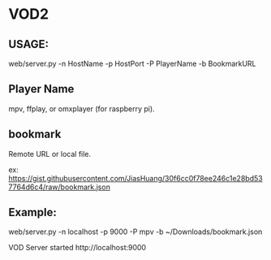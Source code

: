 # VOD2

## USAGE:
web/server.py -n HostName -p HostPort -P PlayerName -b BookmarkURL

## Player Name
mpv, ffplay, or omxplayer (for raspberry pi).

## bookmark
Remote URL or local file.

ex:
https://gist.githubusercontent.com/JiasHuang/30f6cc0f78ee246c1e28bd537764d6c4/raw/bookmark.json

## Example:
web/server.py -n localhost -p 9000 -P mpv -b ~/Downloads/bookmark.json

VOD Server started http://localhost:9000
